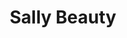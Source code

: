 ---
title: "Sally Beauty"
url: /tallahassee/sally-beauty-west-tennessee-street/
shop: hairdresser supply
---